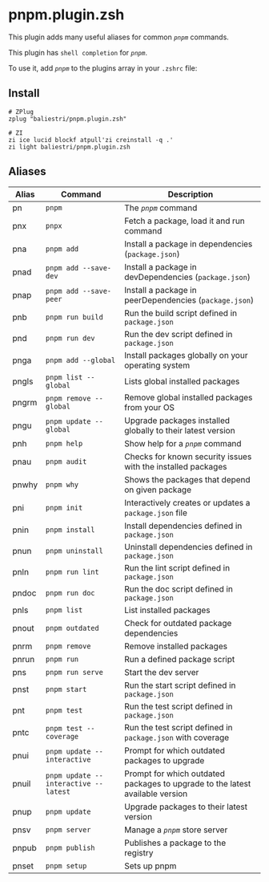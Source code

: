 # pnpm.plugin.zsh

This plugin adds many useful aliases for common _`pnpm`_ commands.

This plugin has `shell completion` for _`pnpm`_.

To use it, add _`pnpm`_ to the plugins array in your `.zshrc` file:

## Install

```console
# ZPlug
zplug "baliestri/pnpm.plugin.zsh"

# ZI
zi ice lucid blockf atpull'zi creinstall -q .'
zi light baliestri/pnpm.plugin.zsh
```

## Aliases

| Alias | Command                              | Description                                                                   |
| ----- | ------------------------------------ | ----------------------------------------------------------------------------- |
| pn    | `pnpm`                               | The _`pnpm`_ command                                                          |
| pnx   | `pnpx`                               | Fetch a package, load it and run command                                      |
| pna   | `pnpm add`                           | Install a package in dependencies (`package.json`)                            |
| pnad  | `pnpm add --save-dev`                | Install a package in devDependencies (`package.json`)                         |
| pnap  | `pnpm add --save-peer`               | Install a package in peerDependencies (`package.json`)                        |
| pnb   | `pnpm run build`                     | Run the build script defined in `package.json`                                |
| pnd   | `pnpm run dev`                       | Run the dev script defined in `package.json`                                  |
| pnga  | `pnpm add --global`                  | Install packages globally on your operating system                            |
| pngls | `pnpm list --global`                 | Lists global installed packages                                               |
| pngrm | `pnpm remove --global`               | Remove global installed packages from your OS                                 |
| pngu  | `pnpm update --global`               | Upgrade packages installed globally to their latest version                   |
| pnh   | `pnpm help`                          | Show help for a _`pnpm`_ command                                              |
| pnau  | `pnpm audit`                         | Checks for known security issues with the installed packages                  |
| pnwhy | `pnpm why`                           | Shows the packages that depend on given package                               |
| pni   | `pnpm init`                          | Interactively creates or updates a `package.json` file                        |
| pnin  | `pnpm install`                       | Install dependencies defined in `package.json`                                |
| pnun  | `pnpm uninstall`                     | Uninstall dependencies defined in `package.json`                              |
| pnln  | `pnpm run lint`                      | Run the lint script defined in `package.json`                                 |
| pndoc | `pnpm run doc`                       | Run the doc script defined in `package.json`                                  |
| pnls  | `pnpm list`                          | List installed packages                                                       |
| pnout | `pnpm outdated`                      | Check for outdated package dependencies                                       |
| pnrm  | `pnpm remove`                        | Remove installed packages                                                     |
| pnrun | `pnpm run`                           | Run a defined package script                                                  |
| pns   | `pnpm run serve`                     | Start the dev server                                                          |
| pnst  | `pnpm start`                         | Run the start script defined in `package.json`                                |
| pnt   | `pnpm test`                          | Run the test script defined in `package.json`                                 |
| pntc  | `pnpm test --coverage`               | Run the test script defined in `package.json` with coverage                   |
| pnui  | `pnpm update --interactive`          | Prompt for which outdated packages to upgrade                                 |
| pnuil | `pnpm update --interactive --latest` | Prompt for which outdated packages to upgrade to the latest available version |
| pnup  | `pnpm update`                        | Upgrade packages to their latest version                                      |
| pnsv  | `pnpm server`                        | Manage a _`pnpm`_ store server                                                |
| pnpub | `pnpm publish`                       | Publishes a package to the registry                                           |
| pnset | `pnpm setup`                         | Sets up pnpm                                                                  |
